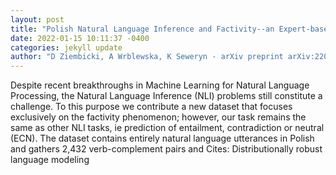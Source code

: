 ```yaml
--- 
layout: post 
title: "Polish Natural Language Inference and Factivity--an Expert-based Dataset and Benchmarks" 
date: 2022-01-15 10:11:37 -0400 
categories: jekyll update 
author: "D Ziembicki, A Wrblewska, K Seweryn - arXiv preprint arXiv:2201.03521, 2022" 
--- 
```

Despite recent breakthroughs in Machine Learning for Natural Language Processing, the Natural Language Inference (NLI) problems still constitute a challenge. To this purpose we contribute a new dataset that focuses exclusively on the factivity phenomenon; however, our task remains the same as other NLI tasks, ie prediction of entailment, contradiction or neutral (ECN). The dataset contains entirely natural language utterances in Polish and gathers 2,432 verb-complement pairs and Cites: Distributionally robust language modeling